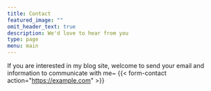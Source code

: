 ```yaml
---
title: Contact
featured_image: ""
omit_header_text: true
description: We'd love to hear from you
type: page
menu: main
---
```


If you are interested in my blog site, welcome to send your email and information to communicate with me~
{{< form-contact action="https://example.com"  >}}
